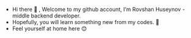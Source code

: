- Hi there 👋 , Welcome to my github account, I’m Rovshan Huseynov - middle backend developer.
- Hopefully, you will learn something new from my codes. 💪
- Feel yourself at home here 😊

